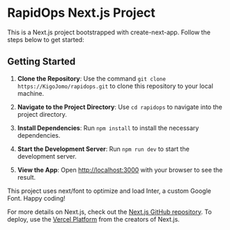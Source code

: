 
# RapidOps Next.js Project

This is a Next.js project bootstrapped with create-next-app. Follow the steps below to get started:

## Getting Started

1. **Clone the Repository**: Use the command `git clone https://KigoJomo/rapidops.git` to clone this repository to your local machine.

2. **Navigate to the Project Directory**: Use `cd rapidops` to navigate into the project directory.

3. **Install Dependencies**: Run `npm install` to install the necessary dependencies.

4. **Start the Development Server**: Run `npm run dev` to start the development server. 

5. **View the App**: Open [http://localhost:3000](http://localhost:3000) with your browser to see the result.

This project uses next/font to optimize and load Inter, a custom Google Font. Happy coding!

For more details on Next.js, check out the [Next.js GitHub repository](https://github.com/vercel/next.js). To deploy, use the [Vercel Platform](https://vercel.com/new?utm_medium=default-template&filter=next.js&utm_source=create-next-app&utm_campaign=create-next-app-readme) from the creators of Next.js.

